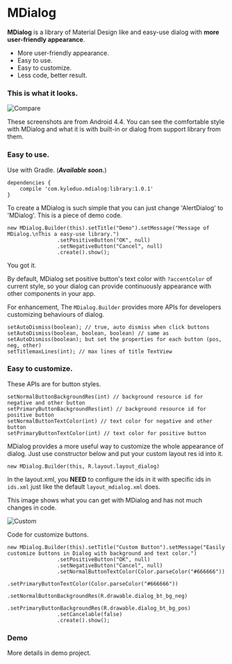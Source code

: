 # MDialog

**MDialog** is a library of Material Design like and easy-use dialog with **more user-friendly appearance**.

- More user-friendly appearance.
- Easy to use.
- Easy to customize.
- Less code, better result.

### This is what it looks.

![Compare](https://github.com/kyleduo/MDialog/blob/master/preview/compare.jpg?raw=true "Compare")

These screenshots are from Android 4.4. You can see the comfortable style with MDialog and what it is with built-in or dialog from support library from them.

### Easy to use.

Use with Gradle. (___Available soon.___)
```
dependencies {
    compile 'com.kyleduo.mdialog:library:1.0.1'
}
```

To create a MDialog is such simple that you can just change 'AlertDialog' to 'MDialog'. This is a piece of demo code.

```
new MDialog.Builder(this).setTitle("Demo").setMessage("Message of MDialog.\nThis a easy-use library.")
				.setPositiveButton("OK", null)
				.setNegativeButton("Cancel", null)
				.create().show();
```

You got it.

By default, MDialog set positive button's text color with `?accentColor` of current style, so your dialog can provide continuously appearance with other components in your app.

For enhancement, The `MDialog.Builder` provides more APIs for developers customizing behaviours of dialog.

```
setAutoDismiss(boolean); // true, auto dismiss when click buttons
setAutoDismiss(boolean, boolean, boolean) // same as setAutoDismiss(boolean); but set the properties for each button (pos, neg, other)
setTitlemaxLines(int); // max lines of title TextView
```

### Easy to customize.

These APIs are for button styles.

```
setNormalButtonBackgroundRes(int) // background resource id for negative and other button
setPrimaryButtonBackgroundRes(int) // background resource id for positive button
setNormalButtonTextColor(int) // text color for negative and other button
setPrimaryButtonTextColor(int) // text color for positive button
```

MDialog provides a more useful way to customize the whole appearance of dialog. Just use constructor below and put your custom layout res id into it.

```
new MDialog.Builder(this, R.layout.layout_dialog)
```

In the layout.xml, you **NEED** to configure the ids in it with specific ids in `ids.xml` just like the default `layout_mdialog.xml` does.

This image shows what you can get with MDialog and has not much changes in code.

![Custom](https://github.com/kyleduo/MDialog/blob/master/preview/custom.jpg?raw=true "Custom")

Code for customize buttons.

```
new MDialog.Builder(this).setTitle("Custom Button").setMessage("Easily customize buttons in Dialog with background and text color.")
				.setPositiveButton("OK", null)
				.setNegativeButton("Cancel", null)
				.setNormalButtonTextColor(Color.parseColor("#666666"))
				.setPrimaryButtonTextColor(Color.parseColor("#666666"))
				.setNormalButtonBackgroundRes(R.drawable.dialog_bt_bg_neg)
				.setPrimaryButtonBackgroundRes(R.drawable.dialog_bt_bg_pos)
				.setCancelable(false)
				.create().show();
```
### Demo

More details in demo project.
